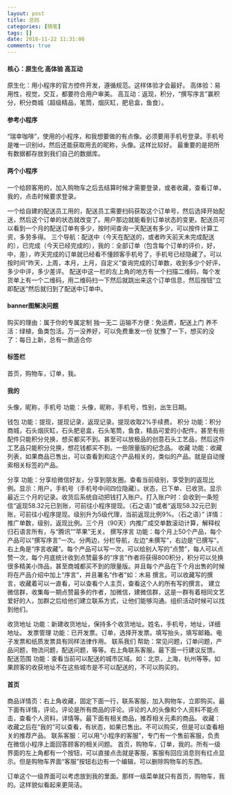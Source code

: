 ```yaml
---
layout: post
title: 总则
categories: [随笔]
tags: []
date: 2018-11-22 11:31:08
comments: true
---
```


#### 核心：原生化  高体验  高互动

原生化：用小程序的官方控件开发，遵循规范。这样体验才会最好。
高体验：易用性，视觉，交互，都要符合用户审美。
高互动：返现，积分，“撰写序言”赢积分，积分商城（超级精品，笔筒，烟灰缸，肥皂盒，鱼食）。

#### 参考小程序

“瑞幸咖啡”，使用的小程序，和我想要做的有点像。必须要用手机号登录。手机号是唯一识别id，然后还能获取用去的昵称，头像。这样比较好。
最重要的是把所有数据都存放到我们自己的数据库。

#### 两个小程序

一个给顾客用的，加入购物车之后去结算时候才需要登录，或者收藏，查看订单，我的，点击时候要求登录。

一个给自建的配送员工用的，配送员工需要扫码获取这个订单号，然后选择开始配送，然后这个订单的状态就改变了。用户那边就能看到订单状态的变更。配送员可以看到一个月的配送订单有多少，按时间查询一天配送有多少，可以按件计算工资，多劳多得。
三个导航：配送中（今天在配送的，或者昨天前天未完成配送的），已完成（今天已经完成的），我的：全部订单（包含每个订单的评价，好，中，差），昨天完成的订单就已经看不懂顾客手机号了，手机号已经隐藏了。可以按时间“昨天，上周，本月，上月，自定义”查询完成的订单数，收到多少个好评，多少中评，多少差评。
配送中这一栏的左上角的地方有一个扫描二维码，每个发货单上有一个二维码，用二维码扫一下然后就跳出来这个订单信息，然后按钮“立即配送”然后就归到了配送中订单中。

#### banner图解决问题

购买的理由：属于你的专属定制 独一无二
运输不方便：免运费，配送上门
养不活：绿植，鱼类包活。万一没养好，可以免费重发一份
犹豫了一下，想买的没了：每日上新，总有一款适合你

#### 标签栏

首页，购物车，订单，我。

#### 我的

头像，昵称，手机号   功能：头像，昵称，手机号，性别，出生日期。

钱包  功能：提现，提现记录，返现记录。提现收取2%手续费。
积分  功能：积分商城，石头烟灰缸，石头肥皂盒，石头笔筒，鱼食，精品可爱的小配件。甚至有些配件只能积分兑换，想买都买不到。甚至可以放极品的创意石头工艺品，然后这件工艺品只能积分兑换，想花钱都买不到。一些限量版的纪念品。
收藏  功能：收藏列表，如果商品已售出，可以查看到和这个产品相关的，类似的产品。就是自动搜索相关标签的产品。

分享  功能：分享给微信好友，分享到朋友圈。查看当前级别，享受到的返现比例。显示：用户，手机号（手机号中间四位隐藏）。状态，已下单、已收货。显示最近三个月的记录。收货后系统自动把钱打入账户。打入账户时：会收到一条短信“返现58.32元已到账，可前往小程序提现。（石之语）”或者“返现58.32元已到账，可前往小程序提现。级别升为5级代理，当前返现比例9%。（石之语）”
详情：推广单数，级别，返现比例。三个月（90天）内推广成交单数滚动计算，解释权归石语言所有，与“腾讯”“苹果”无关。
撰写序言 功能：每个月上50个产品，每个产品可以“撰写序言”一次。分两边，分栏导航，左边“未撰写”，右边是“已撰写”。右上角是“序言收藏”。每个产品可以写一次，可以给别人写的“点赞”，每人可以点赞一次，每个月底统计收到点赞最多的“序言”作者将获得800积分，积分可以兑换很多精美小饰品，甚至商城都买不到的限量版。并且每个产品在下个月出售的时候将在产品介绍中加上“序言”，并且署名“作者”如：木易 撰言。可以收藏写的撰言，收藏着可以一直看，可以查看个人主页，查看这个人的所有写的撰言。   建立微信群，收集每一期点赞最多的作者，加微信，建微信群，这是一群有着相同文艺爱好的人，加群之后给他们建立联系方式，让他们能够沟通。组织活动时候可以找到他们。

收货地址 功能：新建收货地址，保持多个收货地址。姓名，手机号，地址，详细地址。
发票管理 功能：已开发票。订单，选择开发票。填写抬头，填写邮箱。电子发票和纸质发票具有同样法律作用。
联系我们 帮助：常见问题，订单问题，产品问题，物流问题，配送问题，等等。右上角联系客服。最下面一行建议反馈。
配送范围 功能：查看当前可以配送的城市区域。如：北京，上海，杭州等等。如果顾客的收获地址不在这些城市是不可以配送的，不可以购买的。

#### 首页

商品详情页：右上角收藏，固定下面一行，联系客服，加入购物车，立即购买。最下面有详情，评论。评论是所有商品的评论。评论的人的头像和个人资料不能点击，查看个人资料，详情等。最下面有相关商品，推荐相关元素的商品。
收藏：收藏之后在“我的”可以查看，有状态，如果已售出。不可以购买，但是可以查看相关的推荐产品。
联系客服：可以用“小程序的客服”，专门有一个售前客服，负责在微信小程序上面回答顾客的相关问题。
首页，购物车，订单，我的。所有一级界面的左上角都有一个按钮，可以直接点击就是客服，客服有回应消息则有红点显示。但是购物车界面“客服”按钮右边有一个编辑，可以删除购物车的东西。

订单这个一级界面可以考虑放到我的里面。那样一级菜单就只有首页，购物车，我的。这样貌似看起来更简洁。





